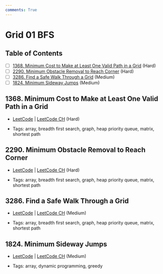 ```yaml
---
comments: True
---
```


# Grid 01 BFS

## Table of Contents

- [ ] [1368. Minimum Cost to Make at Least One Valid Path in a Grid](https://leetcode.cn/problems/minimum-cost-to-make-at-least-one-valid-path-in-a-grid/) (Hard)
- [ ] [2290. Minimum Obstacle Removal to Reach Corner](https://leetcode.cn/problems/minimum-obstacle-removal-to-reach-corner/) (Hard)
- [ ] [3286. Find a Safe Walk Through a Grid](https://leetcode.cn/problems/find-a-safe-walk-through-a-grid/) (Medium)
- [ ] [1824. Minimum Sideway Jumps](https://leetcode.cn/problems/minimum-sideway-jumps/) (Medium)

## 1368. Minimum Cost to Make at Least One Valid Path in a Grid

-   [LeetCode](https://leetcode.com/problems/minimum-cost-to-make-at-least-one-valid-path-in-a-grid/) | [LeetCode CH](https://leetcode.cn/problems/minimum-cost-to-make-at-least-one-valid-path-in-a-grid/) (Hard)

-   Tags: array, breadth first search, graph, heap priority queue, matrix, shortest path
## 2290. Minimum Obstacle Removal to Reach Corner

-   [LeetCode](https://leetcode.com/problems/minimum-obstacle-removal-to-reach-corner/) | [LeetCode CH](https://leetcode.cn/problems/minimum-obstacle-removal-to-reach-corner/) (Hard)

-   Tags: array, breadth first search, graph, heap priority queue, matrix, shortest path
## 3286. Find a Safe Walk Through a Grid

-   [LeetCode](https://leetcode.com/problems/find-a-safe-walk-through-a-grid/) | [LeetCode CH](https://leetcode.cn/problems/find-a-safe-walk-through-a-grid/) (Medium)

-   Tags: array, breadth first search, graph, heap priority queue, matrix, shortest path
## 1824. Minimum Sideway Jumps

-   [LeetCode](https://leetcode.com/problems/minimum-sideway-jumps/) | [LeetCode CH](https://leetcode.cn/problems/minimum-sideway-jumps/) (Medium)

-   Tags: array, dynamic programming, greedy
